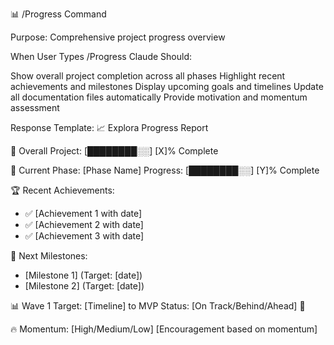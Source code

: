 📊 /Progress Command

Purpose: Comprehensive project progress overview

When User Types /Progress
Claude Should:

Show overall project completion across all phases
Highlight recent achievements and milestones
Display upcoming goals and timelines
Update all documentation files automatically
Provide motivation and momentum assessment

Response Template:
📈 Explora Progress Report

🎯 Overall Project: [████████░░] [X]% Complete

📍 Current Phase: [Phase Name]
   Progress: [████████░░] [Y]% Complete

🏆 Recent Achievements:
- ✅ [Achievement 1 with date]
- ✅ [Achievement 2 with date]
- ✅ [Achievement 3 with date]

🎯 Next Milestones:
- [Milestone 1] (Target: [date])
- [Milestone 2] (Target: [date])

📊 Wave 1 Target: [Timeline] to MVP
   Status: [On Track/Behind/Ahead] 🎉

🔥 Momentum: [High/Medium/Low]
   [Encouragement based on momentum]